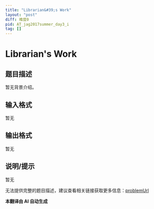 ```yaml
---
title: "Librarian&#39;s Work"
layout: "post"
diff: 难度0
pid: AT_jag2017summer_day3_i
tag: []
---
```


# Librarian&#39;s Work

## 题目描述

暂无背景介绍。

## 输入格式

暂无

## 输出格式

暂无

## 说明/提示

暂无

无法提供完整的题目描述，建议查看相关链接获取更多信息：[problemUrl](https://atcoder.jp/contests/jag2017summer-day3/tasks/jag2017summer_day3_i)

 **本翻译由 AI 自动生成**

